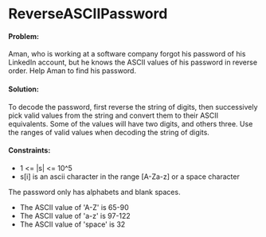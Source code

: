 # ReverseASCIIPassword

#### Problem:
Aman, who is working at a software company forgot his password of his LinkedIn account, but he knows the ASCII values of his password in reverse order. Help Aman to find his password.

#### Solution:
To decode the password, first reverse the string of digits, then successively pick valid values from the string and convert them to their ASCII equivalents. 
Some of the values will have two digits, and others three. Use the ranges of valid values when decoding the string of digits.

#### Constraints:
- 1 <= |s| <= 10^5
- s[i] is an ascii character in the range [A-Za-z] or a space character

The password only has alphabets and blank spaces.

- The ASCII value of 'A-Z' is 65-90
- The ASCII value of 'a-z' is 97-122
- The ASCII value of 'space' is 32
